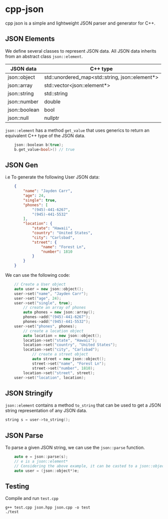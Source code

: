 # cpp-json

cpp json is a simple and lightweight JSON parser and generator for C++. 

## JSON Elements

We define several classes to represent JSON data. All JSON data inherits from an abstract class `json::element`.

| JSON data          | C++ type                                          |
| ------------------ | ------------------------------------------------- |
| json::object       | std::unordered_map\<std::string, json::element*\> |
| json::array        | std::vector\<json::element*\>                     |
| json::string       | std::string                                       |
| json::number       | double                                            |
| json::boolean      | bool                                              |
| json::null         | nullptr                                           |

`json::element` has a method `get_value` that uses generics to return an equivalent C++ type of the JSON data.

```c++
    json::boolean b(true);
    b.get_value<bool>() // true
```

## JSON Gen

i.e To generate the following User JSON data:

```json
    {
        "name": "Jayden Carr",
        "age": 24,
        "single": true,
        "phones": [
            "(945)-441-6267",
            "(945)-441-5532"
        ],
        "location": {
            "state": "Hawaii",
            "country": "United States",
            "city": "Carlsbad",
            "street": {
                "name": "Forest Ln",
                "number": 1810
            }
        }
    }
```

We can use the following code:

```c++
    // Create a User object
    auto user = new json::object();
    user->set("name", "Jayden Carr");
    user->set("age", 24);
    user->set("single", true);
        // create an array of phones
        auto phones = new json::array();
        phones->add("(945)-441-6267");
        phones->add("(945)-441-5532");
    user->set("phones", phones);
        // create a location object
        auto location = new json::object();
        location->set("state", "Hawaii");
        location->set("country", "United States");
        location->set("city", "Carlsbad");
            // create a street object
            auto street = new json::object();
            street->set("name", "Forest Ln");
            street->set("number", 1810);
        location->set("street", street);
    user->set("location", location);
```

## JSON Stringify

`json::element` contains a method `to_string` that can be used to get a JSON string representation of any JSON data.

```c++
string s = user->to_string();
```

## JSON Parse

To parse a given JSON string, we can use the `json::parse` function.

```c++
    auto e = json::parse(s); 
    // e is a json::element*
    // Considering the above example, it can be casted to a json::object*
    auto user = (json::object*)e;
```

## Testing

Compile and run `test.cpp`

    g++ test.cpp json.hpp json.cpp -o test
	./test

